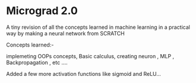 # Micrograd 2.0

A tiny revision of all the concepts learned in machine learning in a practical way by making a neural network from SCRATCH

Concepts learned:-

implemeting OOPs concepts,
Basic calculus,
creating neuron , MLP ,
Backpropagation , etc ....

Added a few more activation functions like sigmoid and ReLU...
